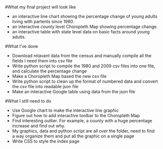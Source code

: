 #What my final project will look like
- an interactive line chart showing the percentage change of young adults living with partents since 1980. 
- an interactive county level Choropleth Map showing percentage change.
- an interactive table with state level data on basic facts around young adults.

#What I've done
- Download relavant data from the census and manually compile all the fields I need them into csv file
- Write python script to compile the 1980 and 2009 csv files into one file, and calculate the percentage change
- Make a Choropleth Map based the new csv file
- Write python script to clean up the format of numbered data and convert the csv file into readable json file
- Make an interactive Google table using data from the json file

#What I still need to do
- Use Google chart to make the interactive line graphic
- Figure out how to add interactive toolbar to the Choropleth Map
- Find interesting outlier. For example, a county with a huge percentage increase and find out why.
- My graphics, data and python script are all over the folder, need to find a way organize them and put all the graphic on a single page
- Write CSS to style the index page

